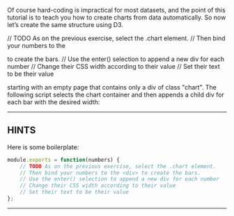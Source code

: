 Of course hard-coding is impractical for most datasets, and the point of this tutorial is to teach you how to create charts from data automatically. So now let’s create the same structure using D3.

// TODO As on the previous exercise, select the .chart element.
// Then bind your numbers to the <div> to create the bars.
// Use the enter() selection to append a new div for each number
// Change their CSS width according to their value
// Set their text to be their value

starting with an empty page that contains only a div of class "chart". The following script selects the chart container and then appends a child div for each bar with the desired width:


----------------------------------------------------------------------

## HINTS

Here is some boilerplate:

```js
module.exports = function(numbers) {
    // TODO As on the previous exercise, select the .chart element.
    // Then bind your numbers to the <div> to create the bars.
    // Use the enter() selection to append a new div for each number
    // Change their CSS width according to their value
    // Set their text to be their value
};
```


----------------------------------------------------------------------
